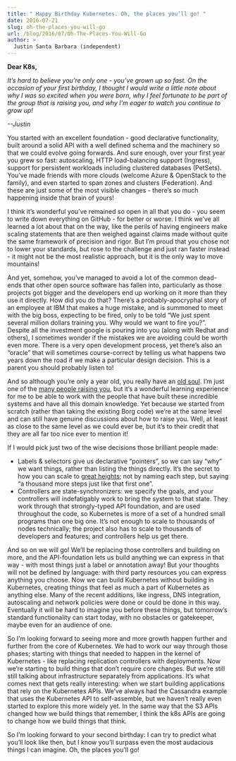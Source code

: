 ```yaml
---
title: " Happy Birthday Kubernetes. Oh, the places you’ll go! "
date: 2016-07-21
slug: oh-the-places-you-will-go
url: /blog/2016/07/Oh-The-Places-You-Will-Go
author: >
  Justin Santa Barbara (independent)
---
```


**Dear K8s,**  

_It’s hard to believe you’re only one - you’ve grown up so fast. On the occasion of your first birthday, I thought I would write a little note about why I was so excited when you were born, why I feel fortunate to be part of the group that is raising you, and why I’m eager to watch you continue to grow up!_  

_--Justin_  

You started with an excellent foundation - good declarative functionality, built around a solid API with a well defined schema and the machinery so that we could evolve going forwards. And sure enough, over your first year you grew so fast: autoscaling, HTTP load-balancing support (Ingress), support for persistent workloads including clustered databases (PetSets). You’ve made friends with more clouds (welcome Azure & OpenStack to the family), and even started to span zones and clusters (Federation). And these are just some of the most visible changes - there’s so much happening inside that brain of yours!  

I think it’s wonderful you’ve remained so open in all that you do - you seem to write down everything on GitHub - for better or worse. I think we’ve all learned a lot about that on the way, like the perils of having engineers make scaling statements that are then weighed against claims made without quite the same framework of precision and rigor. But I’m proud that you chose not to lower your standards, but rose to the challenge and just ran faster instead - it might not be the most realistic approach, but it is the only way to move mountains!  

And yet, somehow, you’ve managed to avoid a lot of the common dead-ends that other open source software has fallen into, particularly as those projects got bigger and the developers end up working on it more than they use it directly. How did you do that? There’s a probably-apocryphal story of an employee at IBM that makes a huge mistake, and is summoned to meet with the big boss, expecting to be fired, only to be told “We just spent several million dollars training you. Why would we want to fire you?”. Despite all the investment google is pouring into you (along with Redhat and others), I sometimes wonder if the mistakes we are avoiding could be worth even more. There is a very open development process, yet there’s also an “oracle” that will sometimes course-correct by telling us what happens two years down the road if we make a particular design decision. This is a parent you should probably listen to!  

And so although you’re only a year old, you really have an [old soul](http://queue.acm.org/detail.cfm?id=2898444). I’m just one of the [many people raising you](https://kubernetes.io/blog/2016/07/happy-k8sbday-1), but it’s a wonderful learning experience for me to be able to work with the people that have built these incredible systems and have all this domain knowledge. Yet because we started from scratch (rather than taking the existing Borg code) we’re at the same level and can still have genuine discussions about how to raise you. Well, at least as close to the same level as we could ever be, but it’s to their credit that they are all far too nice ever to mention it!  

If I would pick just two of the wise decisions those brilliant people made:  


- Labels & selectors give us declarative “pointers”, so we can say “why” we want things, rather than listing the things directly. It’s the secret to how you can scale to [great heights](https://kubernetes.io/blog/2016/07/thousand-instances-of-cassandra-using-kubernetes-pet-set); not by naming each step, but saying “a thousand more steps just like that first one”.
- Controllers are state-synchronizers: we specify the goals, and your controllers will indefatigably work to bring the system to that state. They work through that strongly-typed API foundation, and are used throughout the code, so Kubernetes is more of a set of a hundred small programs than one big one. It’s not enough to scale to thousands of nodes technically; the project also has to scale to thousands of developers and features; and controllers help us get there.

And so on we will go! We’ll be replacing those controllers and building on more, and the API-foundation lets us build anything we can express in that way - with most things just a label or annotation away! But your thoughts will not be defined by language: with third party resources you can express anything you choose. Now we can build Kubernetes without building in Kubernetes, creating things that feel as much a part of Kubernetes as anything else. Many of the recent additions, like ingress, DNS integration, autoscaling and network policies were done or could be done in this way. Eventually it will be hard to imagine you before these things, but tomorrow’s standard functionality can start today, with no obstacles or gatekeeper, maybe even for an audience of one.  

So I’m looking forward to seeing more and more growth happen further and further from the core of Kubernetes. We had to work our way through those phases; starting with things that needed to happen in the kernel of Kubernetes - like replacing replication controllers with deployments. Now we’re starting to build things that don’t require core changes. But we’re still still talking about infrastructure separately from applications. It’s what comes next that gets really interesting: when we start building applications that rely on the Kubernetes APIs. We’ve always had the Cassandra example that uses the Kubernetes API to self-assemble, but we haven’t really even started to explore this more widely yet. In the same way that the S3 APIs changed how we build things that remember, I think the k8s APIs are going to change how we build things that think.  

So I’m looking forward to your second birthday: I can try to predict what you’ll look like then, but I know you’ll surpass even the most audacious things I can imagine. Oh, the places you’ll go!  

